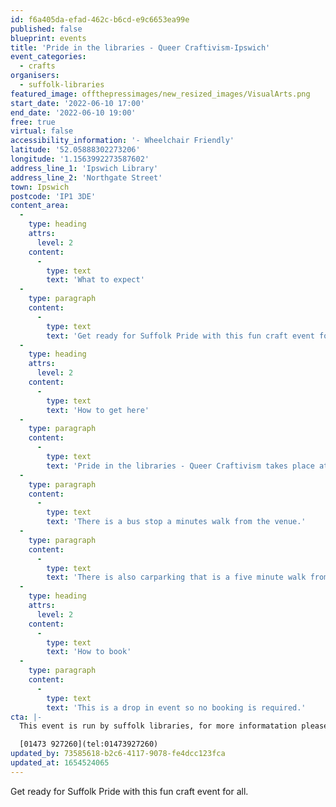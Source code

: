 ```yaml
---
id: f6a405da-efad-462c-b6cd-e9c6653ea99e
published: false
blueprint: events
title: 'Pride in the libraries - Queer Craftivism-Ipswich'
event_categories:
  - crafts
organisers:
  - suffolk-libraries
featured_image: offthepressimages/new_resized_images/VisualArts.png
start_date: '2022-06-10 17:00'
end_date: '2022-06-10 19:00'
free: true
virtual: false
accessibility_information: '- Wheelchair Friendly'
latitude: '52.05888302273206'
longitude: '1.1563992273587602'
address_line_1: 'Ipswich Library'
address_line_2: 'Northgate Street'
town: Ipswich
postcode: 'IP1 3DE'
content_area:
  -
    type: heading
    attrs:
      level: 2
    content:
      -
        type: text
        text: 'What to expect'
  -
    type: paragraph
    content:
      -
        type: text
        text: 'Get ready for Suffolk Pride with this fun craft event for all. Get involved with making banners, posters and flags to show off at the Suffolk Pride Parade. Drop in any time between 17:00 and 19:00. All materials will be provided.'
  -
    type: heading
    attrs:
      level: 2
    content:
      -
        type: text
        text: 'How to get here'
  -
    type: paragraph
    content:
      -
        type: text
        text: 'Pride in the libraries - Queer Craftivism takes place at Ipswich County Library, IP1 3DE.'
  -
    type: paragraph
    content:
      -
        type: text
        text: 'There is a bus stop a minutes walk from the venue.'
  -
    type: paragraph
    content:
      -
        type: text
        text: 'There is also carparking that is a five minute walk from the venue.'
  -
    type: heading
    attrs:
      level: 2
    content:
      -
        type: text
        text: 'How to book'
  -
    type: paragraph
    content:
      -
        type: text
        text: 'This is a drop in event so no booking is required.'
cta: |-
  This event is run by suffolk libraries, for more informatation please get in touvh via:

  [01473 927260](tel:01473927260)
updated_by: 73585618-b2c6-4117-9078-fe4dcc123fca
updated_at: 1654524065
---
```

Get ready for Suffolk Pride with this fun craft event for all.
